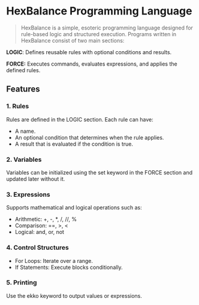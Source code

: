 # HexBalance Programming Language

> HexBalance is a simple, esoteric programming language designed for rule-based logic and structured execution. Programs written in HexBalance consist of two main sections:

**LOGIC**: Defines reusable rules with optional conditions and results.

**FORCE:** Executes commands, evaluates expressions, and applies the defined rules.

## Features
### 1. Rules
Rules are defined in the LOGIC section. Each rule can have:
- A name.
- An optional condition that determines when the rule applies.
- A result that is evaluated if the condition is true.

### 2. Variables
Variables can be initialized using the set keyword in the FORCE section and updated later without it.

### 3. Expressions
Supports mathematical and logical operations such as:
- Arithmetic: +, -, *, /, //, %
- Comparison: ==, >, <
- Logical: and, or, not

### 4. Control Structures
- For Loops: Iterate over a range.
- If Statements: Execute blocks conditionally.

### 5. Printing
Use the ekko keyword to output values or expressions.




